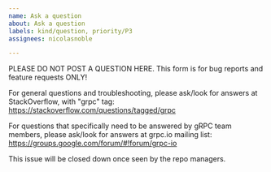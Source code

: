 ```yaml
---
name: Ask a question
about: Ask a question
labels: kind/question, priority/P3
assignees: nicolasnoble

---
```


PLEASE DO NOT POST A QUESTION HERE.
This form is for bug reports and feature requests ONLY!

For general questions and troubleshooting, please ask/look for answers at StackOverflow, with "grpc" tag: https://stackoverflow.com/questions/tagged/grpc

For questions that specifically need to be answered by gRPC team members, please ask/look for answers at grpc.io mailing list: https://groups.google.com/forum/#!forum/grpc-io

This issue will be closed down once seen by the repo managers.

